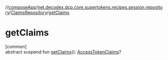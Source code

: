 //[composeApp](../../../index.md)/[net.decodex.dcp.core.supertokens.recipes.session.repository](../index.md)/[ClaimsRepository](index.md)/[getClaims](get-claims.md)

# getClaims

[common]\
abstract suspend fun [getClaims](get-claims.md)(): [AccessTokenClaims](../../net.decodex.dcp.core.supertokens.claims/-access-token-claims/index.md)?
